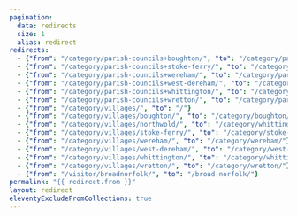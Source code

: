```yaml
---
pagination:
  data: redirects
  size: 1
  alias: redirect
redirects:
  - {"from": "/category/parish-councils+boughton/", "to": "/category/parish-councils/"}
  - {"from": "/category/parish-councils+stoke-ferry/", "to": "/category/parish-councils/"}
  - {"from": "/category/parish-councils+wereham/", "to": "/category/parish-councils/"}
  - {"from": "/category/parish-councils+west-dereham/", "to": "/category/parish-councils/"}
  - {"from": "/category/parish-councils+whittington/", "to": "/category/parish-councils/"}
  - {"from": "/category/parish-councils+wretton/", "to": "/category/parish-councils/"}
  - {"from": "/category/villages/", "to": "/"}
  - {"from": "/category/villages/boughton/", "to": "/category/boughton/"}
  - {"from": "/category/villages/northwold/", "to": "/category/whittington/"}
  - {"from": "/category/villages/stoke-ferry/", "to": "/category/stoke-ferry/"}
  - {"from": "/category/villages/wereham/", "to": "/category/wereham/"}
  - {"from": "/category/villages/west-dereham/", "to": "/category/west-dereham/"}
  - {"from": "/category/villages/whittington/", "to": "/category/whittington/"}
  - {"from": "/category/villages/wretton/", "to": "/category/wretton/"}
  - {"from": "/visitor/broadnorfolk/", "to": "/broad-norfolk/"}
permalink: "{{ redirect.from }}"
layout: redirect
eleventyExcludeFromCollections: true
---
```


